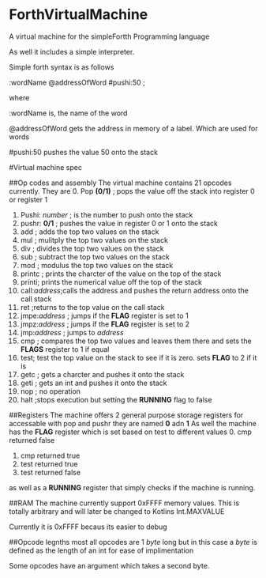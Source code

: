 # ForthVirtualMachine
A virtual machine for the simpleFortth Programming language

As well it includes a simple interpreter.

Simple forth syntax is as follows

:wordName @addressOfWord #pushi:50 ;

where 

:wordName is, the name of the word

@addressOfWord gets the address in memory of a label. Which are used for words

\#pushi:50 pushes the value 50 onto the stack

#Virtual machine spec

##Op codes and assembly
The virtual machine contains 21 opcodes currently. They are
0. Pop __(0/1)__ ; pops the value off the stack into register 0 or register 1
1. Pushi: _number_ ; is the number to push onto the stack
2. pushr: __0/1__ ; pushes the value in register 0 or 1 onto the stack
3. add ; adds the top two values on the stack
4. mul ; mulitply the top two values on the stack
5. div ; divides the top two values on the stack
6. sub ; subtract the top two values on the stack
7. mod ; modulus the top two values on the stack
8. printc ; prints the charcter of the value on the top of the stack
9. printi; prints the numerical value off the top of the stack
10. call:_address_;calls the address and pushes the return address onto the call stack
11. ret ;returns to the top value on the call stack
12. jmpe:_address_ ; jumps if the __FLAG__ register is set to 1
13. jmpz:_address_ ; jumps if the __FLAG__ register is set to 2
14. jmp:_address_ ; jumps to _address_
15. cmp ; compares the top two values and leaves them there and sets the __FLAGS__ register to 1 if equal
16. test; test the top value on the stack to see if it is zero. sets __FLAG__ to 2 if it is
17. getc ; gets a charcter and pushes it onto the stack
18. geti ; gets an int and pushes it onto the stack
19. nop ; no operation
20. halt ;stops execution but setting the __RUNNING__ flag to false


##Registers
The machine offers 2 general purpose storage registers for accessable with pop and pushr they are named __0__ adn __1__
As well the machine has the __FLAG__ register which is set based on test to different values
0. cmp returned false
1. cmp returned true
2. test returned true
3. test returned false

as well as a __RUNNING__ register that simply checks if the machine is running.

##RAM
The machine currently support 0xFFFF memory values. This is totally arbitrary and will later be changed to Kotlins Int.MAXVALUE

Currently it is 0xFFFF becaus its easier to debug

##Opcode legnths
most all opcodes are 1 *byte* long but in this case a *byte* is defined as the length of an int for ease of implimentation

Some opcodes have an argument which takes a second byte. 